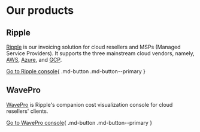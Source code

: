 # Our products

## Ripple

[Ripple](https://alphaus.cloud/en/ripple/) is our invoicing solution for cloud resellers and MSPs (Managed Service Providers). It supports the three mainstream cloud vendors, namely, [AWS](https://aws.amazon.com/), [Azure](https://azure.microsoft.com/), and [GCP](https://cloud.google.com/).

[Go to Ripple console](https://app.alphaus.cloud/ripple/){ .md-button .md-button--primary }

## WavePro

[WavePro](https://alphaus.cloud/en/wave/) is Ripple's companion cost visualization console for cloud resellers' clients.

[Go to WavePro console](https://app.alphaus.cloud/wavepro/){ .md-button .md-button--primary }
